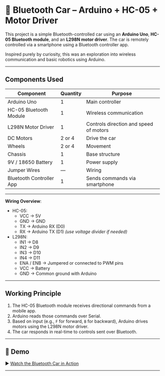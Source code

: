 # 🚗 Bluetooth Car – Arduino + HC-05 + Motor Driver

This project is a simple Bluetooth-controlled car using an **Arduino Uno**, **HC-05 Bluetooth module**, and an **L298N motor driver**. The car is remotely controlled via a smartphone using a Bluetooth controller app.

Inspired purely by curiosity, this was an exploration into wireless communication and basic robotics using Arduino.

---

## Components Used

| Component             | Quantity | Purpose                                  |
|----------------------|----------|------------------------------------------|
| Arduino Uno           | 1        | Main controller                          |
| HC-05 Bluetooth Module| 1        | Wireless communication                   |
| L298N Motor Driver    | 1        | Controls direction and speed of motors   |
| DC Motors             | 2 or 4   | Drive the car                            |
| Wheels                | 2 or 4   | Movement                                 |
| Chassis               | 1        | Base structure                           |
| 9V / 18650 Battery    | 1        | Power supply                             |
| Jumper Wires          | —        | Wiring                                   |
| Bluetooth Controller App | 1    | Sends commands via smartphone            |

---

**Wiring Overview**:
- HC-05:
  - VCC → 5V
  - GND → GND
  - TX → Arduino RX (D0)
  - RX → Arduino TX (D1) *(use voltage divider if needed)*
- L298N:
  - IN1 → D8
  - IN2 → D9
  - IN3 → D10
  - IN4 → D11
  - ENA / ENB → Jumpered or connected to PWM pins
  - VCC → Battery
  - GND → Common ground with Arduino

---

## Working Principle

1. The HC-05 Bluetooth module receives directional commands from a mobile app.
2. Arduino reads those commands over Serial.
3. Based on input (e.g., `F` for forward, `B` for backward), Arduino drives motors using the L298N motor driver.
4. The car responds in real-time to controls sent over Bluetooth.

---

## 🎥 Demo

▶️ [Watch the Bluetooth Car in Action](https://youtu.be/p2hJVAeONRU?si=LmfO1ywOYvmCgf3Z)

---
